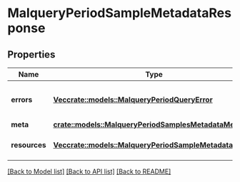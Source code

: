# MalqueryPeriodSampleMetadataResponse

## Properties

Name | Type | Description | Notes
------------ | ------------- | ------------- | -------------
**errors** | [**Vec<crate::models::MalqueryPeriodQueryError>**](malquery.QueryError.md) | Errors that occurred during the request | 
**meta** | [**crate::models::MalqueryPeriodSamplesMetadataMetaInfo**](malquery.SamplesMetadataMetaInfo.md) |  | 
**resources** | [**Vec<crate::models::MalqueryPeriodSampleMetadata>**](malquery.SampleMetadata.md) | List of sample metadata | 

[[Back to Model list]](../README.md#documentation-for-models) [[Back to API list]](../README.md#documentation-for-api-endpoints) [[Back to README]](../README.md)


